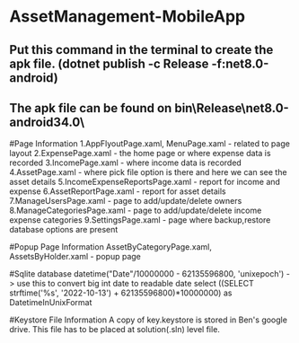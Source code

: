 # AssetManagement-MobileApp
## Put this command in the terminal to create the apk file. (dotnet publish -c Release -f:net8.0-android)
## The apk file can be found on bin\Release\net8.0-android34.0\


#Page Information
1.AppFlyoutPage.xaml, MenuPage.xaml - related to page layout
2.ExpensePage.xaml - the home page or where expense data is recorded
3.IncomePage.xaml - where income data is recorded
4.AssetPage.xaml - where pick file option is there and here we can see the asset details
5.IncomeExpenseReportsPage.xaml - report for income and expense
6.AssetReportPage.xaml - report for asset details
7.ManageUsersPage.xaml - page to add/update/delete owners
8.ManageCategoriesPage.xaml - page to add/update/delete income expense categories
9.SettingsPage.xaml - page where backup,restore database options are present

#Popup Page Information
AssetByCategoryPage.xaml, AssetsByHolder.xaml - popup page

#Sqlite database
datetime("Date"/10000000 - 62135596800, 'unixepoch') -> use this to convert big int date to readable date
select ((SELECT strftime('%s', '2022-10-13') + 62135596800)*10000000) as DatetimeInUnixFormat

#Keystore File Information
A copy of key.keystore is stored in Ben's google drive. This file has to be placed at solution(.sln) level file.
